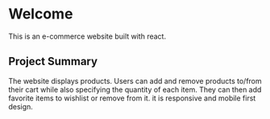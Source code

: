 # Welcome
This is an e-commerce website built with react.
## Project Summary
The website displays products. Users can add and remove products to/from their cart while also specifying the quantity of each item. They can then add favorite items to wishlist or remove from it. 
it is responsive and mobile first design. 


